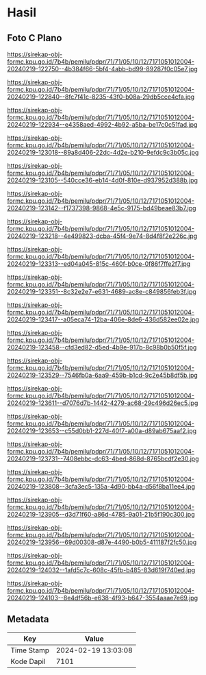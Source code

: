 # Hasil

## Foto C Plano

https://sirekap-obj-formc.kpu.go.id/7b4b/pemilu/pdpr/71/71/05/10/12/7171051012004-20240219-122750--4b384f66-5bf4-4abb-bd99-89287f0c05e7.jpg

https://sirekap-obj-formc.kpu.go.id/7b4b/pemilu/pdpr/71/71/05/10/12/7171051012004-20240219-122840--8fc7f41c-8235-43f0-b08a-29db5cce4cfa.jpg

https://sirekap-obj-formc.kpu.go.id/7b4b/pemilu/pdpr/71/71/05/10/12/7171051012004-20240219-122934--e4358aed-4992-4b92-a5ba-be17c0c51fad.jpg

https://sirekap-obj-formc.kpu.go.id/7b4b/pemilu/pdpr/71/71/05/10/12/7171051012004-20240219-123018--89a8d406-22dc-4d2e-b210-9efdc9c3b05c.jpg

https://sirekap-obj-formc.kpu.go.id/7b4b/pemilu/pdpr/71/71/05/10/12/7171051012004-20240219-123105--540cce36-eb14-4d0f-810e-d937952d388b.jpg

https://sirekap-obj-formc.kpu.go.id/7b4b/pemilu/pdpr/71/71/05/10/12/7171051012004-20240219-123142--f1737398-9868-4e5c-9175-bd49beae83b7.jpg

https://sirekap-obj-formc.kpu.go.id/7b4b/pemilu/pdpr/71/71/05/10/12/7171051012004-20240219-123218--4e499823-dcba-45f4-9e74-8d4f8f2e226c.jpg

https://sirekap-obj-formc.kpu.go.id/7b4b/pemilu/pdpr/71/71/05/10/12/7171051012004-20240219-123313--ed04a045-815c-460f-b0ce-0f86f7ffe2f7.jpg

https://sirekap-obj-formc.kpu.go.id/7b4b/pemilu/pdpr/71/71/05/10/12/7171051012004-20240219-123351--8c32e2e7-e631-4689-ac8e-c849856feb3f.jpg

https://sirekap-obj-formc.kpu.go.id/7b4b/pemilu/pdpr/71/71/05/10/12/7171051012004-20240219-123417--a05eca74-12ba-406e-8de6-436d582ee02e.jpg

https://sirekap-obj-formc.kpu.go.id/7b4b/pemilu/pdpr/71/71/05/10/12/7171051012004-20240219-123458--cfd3ed82-d5ed-4b9e-917b-8c98b0b50f5f.jpg

https://sirekap-obj-formc.kpu.go.id/7b4b/pemilu/pdpr/71/71/05/10/12/7171051012004-20240219-123529--7546fb0a-6aa9-459b-b1cd-9c2e45b8df5b.jpg

https://sirekap-obj-formc.kpu.go.id/7b4b/pemilu/pdpr/71/71/05/10/12/7171051012004-20240219-123611--d7076d7b-1442-4279-ac68-29c496d26ec5.jpg

https://sirekap-obj-formc.kpu.go.id/7b4b/pemilu/pdpr/71/71/05/10/12/7171051012004-20240219-123653--c55d0bb1-227d-40f7-a00a-d89ab675aaf2.jpg

https://sirekap-obj-formc.kpu.go.id/7b4b/pemilu/pdpr/71/71/05/10/12/7171051012004-20240219-123731--7408ebbc-dc63-4bed-868d-8765bcdf2e30.jpg

https://sirekap-obj-formc.kpu.go.id/7b4b/pemilu/pdpr/71/71/05/10/12/7171051012004-20240219-123808--3cfa3ec5-135a-4d90-bb4a-d56f8ba11ee4.jpg

https://sirekap-obj-formc.kpu.go.id/7b4b/pemilu/pdpr/71/71/05/10/12/7171051012004-20240219-123905--d3d71f60-a86d-4785-9a01-21b5f190c300.jpg

https://sirekap-obj-formc.kpu.go.id/7b4b/pemilu/pdpr/71/71/05/10/12/7171051012004-20240219-123956--69d00308-d87e-4490-b0b5-411187f2fc50.jpg

https://sirekap-obj-formc.kpu.go.id/7b4b/pemilu/pdpr/71/71/05/10/12/7171051012004-20240219-124032--1afd5c7c-608c-45fb-b485-83d619f740ed.jpg

https://sirekap-obj-formc.kpu.go.id/7b4b/pemilu/pdpr/71/71/05/10/12/7171051012004-20240219-124103--8e4df56b-e638-4f93-b647-3554aaae7e69.jpg


## Metadata

| Key        | Value               |
| ---------- | ------------------- |
| Time Stamp | 2024-02-19 13:03:08 |
| Kode Dapil | 7101                |



